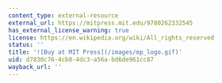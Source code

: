 ```yaml
---
content_type: external-resource
external_url: https://mitpress.mit.edu/9780262332545
has_external_license_warning: true
license: https://en.wikipedia.org/wiki/All_rights_reserved
status: ''
title: '![Buy at MIT Press](/images/mp_logo.gif)'
uid: d7830c76-4cb8-4dc3-a56a-bd6de961cc87
wayback_url: ''
---
```

